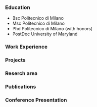 ### Education 
- Bsc Politecnico di Milano
- Msc Politecnico di Milano
- Phd Politecnico di Milano (with honors)
- PostDoc University of Maryland

### Work Experience 

### Projects


### Reserch area 


### Publications 


### Conference Presentation
